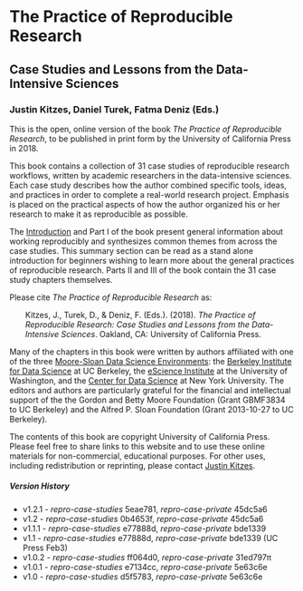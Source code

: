 # The Practice of Reproducible Research

## Case Studies and Lessons from the Data-Intensive Sciences

### Justin Kitzes, Daniel Turek, Fatma Deniz (Eds.)

This is the open, online version of the book _The Practice of Reproducible Research_, to be published in print form by the University of California Press in 2018. 

This book contains a collection of 31 case studies of reproducible research workflows, written by academic researchers in the data-intensive sciences. Each case study describes how the author combined specific tools, ideas, and practices in order to complete a real-world research project. Emphasis is placed on the practical aspects of how the author organized his or her research to make it as reproducible as possible.

The [Introduction](core-chapters/1-intro.md) and Part I of the book present general information about working reproducibly and synthesizes common themes from across the case studies. This summary section can be read as a stand alone introduction for beginners wishing to learn more about the general practices of reproducible research. Parts II and III of the book contain the 31 case study chapters themselves.

Please cite _The Practice of Reproducible Research_ as:

<p style="margin-left: 2em; margin-right: 2em">Kitzes, J., Turek, D., &amp; Deniz, F. (Eds.). (2018). <em>The Practice of Reproducible Research: Case Studies and Lessons from the Data-Intensive Sciences</em>. Oakland, CA: University of California Press.</p>

Many of the chapters in this book were written by authors affiliated with one of the three [Moore-Sloan Data Science Environments](http://msdse.org/): the [Berkeley Institute for Data Science](http://bids.berkeley.edu) at UC Berkeley, the [eScience Institute](http://escience.washington.edu/) at the University of Washington, and the [Center for Data Science](http://cds.nyu.edu/) at New York University. The editors and authors are particularly grateful for the financial and intellectual support of the the Gordon and Betty Moore Foundation (Grant GBMF3834 to UC Berkeley) and the Alfred P. Sloan Foundation (Grant 2013-10-27 to UC Berkeley).

The contents of this book are copyright University of California Press. Please feel free to share links to this website and to use these online materials for non-commercial, educational purposes. For other uses, including redistribution or reprinting, please contact [Justin Kitzes](mailto:justin.kitzes@pitt.edu).

##### Version History

-	v1.2.1 - _repro-case-studies_ 5eae781, _repro-case-private_ 45dc5a6
-	v1.2 - _repro-case-studies_ 0b4653f, _repro-case-private_ 45dc5a6
-   v1.1.1 - _repro-case-studies_ e77888d, _repro-case-private_ bde1339
-   v1.1 - _repro-case-studies_ e77888d, _repro-case-private_ bde1339 (UC Press Feb3)
-   v1.0.2 - _repro-case-studies_ ff064d0, _repro-case-private_ 31ed797π
-   v1.0.1 - _repro-case-studies_ e7134cc, _repro-case-private_ 5e63c6e
-   v1.0 - _repro-case-studies_ d5f5783, _repro-case-private_ 5e63c6e
